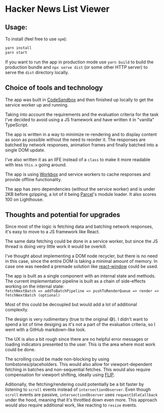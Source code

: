 # Hacker News List Viewer

## Usage:

To install (feel free to use `npm`):

```sh
yarn install
yarn start
```

If you want to run the app in production mode use `yarn build` to build the production bundle and `npx serve dist` (or some other HTTP server) to serve the `dist` directory locally.

## Choice of tools and technology

The app was built in [CodeSandbox](https://codesandbox.io/s/github/ivancuric/hn-scroll) and then finished up locally to get the service worker up and running.

Taking into account the requirements and the evaluation criteria for the task I've decided to avoid using a JS framework and have written it in "vanilla" TypeScript.

The app is written in a way to minimize re-rendering and to display content as soon as possible without the need to reorder it. The responses are batched by network responses, animation frames and finally batched into a single DOM update.

I've also written it as an IIFE instead of a `class` to make it more readable with less `this.x` going around.

The app is using [Workbox](https://developers.google.com/web/tools/workbox) and service workers to cache responses and provide offline functionality.

The app has zero dependencies (without the service worker) and is under 2KB before gzipping, a lot of it being [Parcel](https://parceljs.org/)'s module loader. It also scores 100 on Lighthouse.

## Thoughts and potential for upgrades

Since most of the logic is fetching data and batching network responses, it's easy to move to a JS framework like React.

The same data fetching could be done in a service worker, but since the JS thread is doing very little work it would be overkill.

I've thought about implementing a DOM node recycler, but there is no need in this case, since the entire DOM is taking a minimal amount of memory. In case one was needed a premade solution like [react-window](https://github.com/bvaughn/react-window) could be used.

The app is built as a single component with an internal state and methods. The current implementation pipeline is built as a chain of side-effects working on the internal state:  
`fetchNextBatch => addToBatchPipeline => pushToRenderQueue => render => fetchNextBatch (optional)`

Most of this could be decoupled but would add a lot of additional complexity.

The design is very rudimentary (true to the original 😅). I didn't want to spend a lot of time desiging as it's not a part of the evaluation criteria, so I went with a GitHub markdown-like look.

The UX is also a bit rough since there are no helpful error messages or loading indicators presented to the user. This is the area where most work could be done.

The scrolling could be made non-blocking by using tombstones/placeholders. This would also allow for viewport-dependent fetching in batches and non-sequential fetches. This would also require compensation for viewport shifting, ideally using [FLIP](https://aerotwist.com/blog/flip-your-animations/).

Aditionally, the fetching/rendering could potentially be a bit faster by listening to `scroll` events instead of `intersectionObserver`. Even though `scroll` events are passive, `intersectionObserver` uses `requestIdleCallback` under the hood, meaning that it's throttled down even more. This approach would also require additional work, like reacting to `resize` events.
